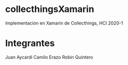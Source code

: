 # collecthingsXamarin
Implementación en Xamarin de Collecthings, HCI 2020-1
# Integrantes
Juan Aycardi
Camilo Erazo
Robin Quintero

